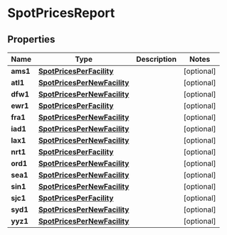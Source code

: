 
# SpotPricesReport

## Properties
Name | Type | Description | Notes
------------ | ------------- | ------------- | -------------
**ams1** | [**SpotPricesPerFacility**](SpotPricesPerFacility.md) |  |  [optional]
**atl1** | [**SpotPricesPerNewFacility**](SpotPricesPerNewFacility.md) |  |  [optional]
**dfw1** | [**SpotPricesPerNewFacility**](SpotPricesPerNewFacility.md) |  |  [optional]
**ewr1** | [**SpotPricesPerFacility**](SpotPricesPerFacility.md) |  |  [optional]
**fra1** | [**SpotPricesPerNewFacility**](SpotPricesPerNewFacility.md) |  |  [optional]
**iad1** | [**SpotPricesPerNewFacility**](SpotPricesPerNewFacility.md) |  |  [optional]
**lax1** | [**SpotPricesPerNewFacility**](SpotPricesPerNewFacility.md) |  |  [optional]
**nrt1** | [**SpotPricesPerFacility**](SpotPricesPerFacility.md) |  |  [optional]
**ord1** | [**SpotPricesPerNewFacility**](SpotPricesPerNewFacility.md) |  |  [optional]
**sea1** | [**SpotPricesPerNewFacility**](SpotPricesPerNewFacility.md) |  |  [optional]
**sin1** | [**SpotPricesPerNewFacility**](SpotPricesPerNewFacility.md) |  |  [optional]
**sjc1** | [**SpotPricesPerFacility**](SpotPricesPerFacility.md) |  |  [optional]
**syd1** | [**SpotPricesPerNewFacility**](SpotPricesPerNewFacility.md) |  |  [optional]
**yyz1** | [**SpotPricesPerNewFacility**](SpotPricesPerNewFacility.md) |  |  [optional]




